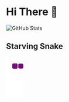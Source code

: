 # Hi There 👋
![GitHub Stats](https://github-readme-stats.vercel.app/api?username=GuhD01&theme=radical)
## Starving Snake
![snake gif](https://github.com/GuhD01/GuhD01/blob/output/github-contribution-grid-snake.gif)
